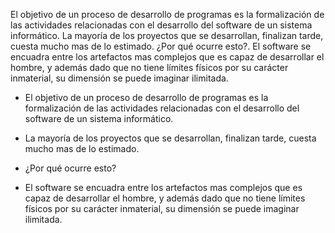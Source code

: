 El objetivo de un proceso de desarrollo de programas es la formalización de las actividades
relacionadas con el desarrollo del software de un sistema informático.
La mayoría de los proyectos que se desarrollan, finalizan tarde, cuesta mucho mas de lo
estimado. ¿Por qué ocurre esto?. El software se encuadra entre los artefactos mas complejos
que es capaz de desarrollar el hombre, y además dado que no tiene límites físicos por su
carácter inmaterial, su dimensión se puede imaginar ilimitada. 


* El objetivo de un proceso de desarrollo de programas es la formalización de las actividades
relacionadas con el desarrollo del software de un sistema informático.

* La mayoría de los proyectos que se desarrollan, finalizan tarde, cuesta mucho mas de lo
estimado.

* ¿Por qué ocurre esto?

* El software se encuadra entre los artefactos mas complejos
que es capaz de desarrollar el hombre, y además dado que no tiene límites físicos por su
carácter inmaterial, su dimensión se puede imaginar ilimitada. 
